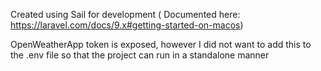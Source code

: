 Created using Sail for development ( Documented here: https://laravel.com/docs/9.x#getting-started-on-macos)

OpenWeatherApp token is exposed, however I did not want to add this to the .env file so that the project can run in a standalone manner

